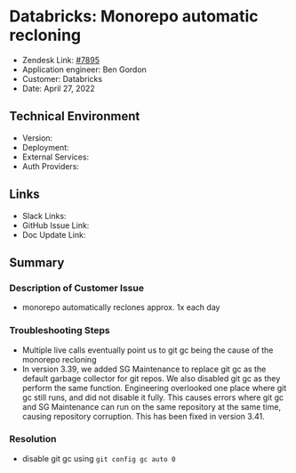 
# Databricks: Monorepo automatic recloning <!-- Ticket Title  Hint: include keywords to make it searchable -->

- Zendesk Link: [#7895](https://sourcegraph.zendesk.com/agent/tickets/7895)
- Application engineer: Ben Gordon
- Customer: Databricks <!-- Redact if this contains personally identifying information -->
- Date: April 27, 2022

<!-- Data populated from integration, speak to Ben Gordon or Michael Bali if not working -->
<!-- During Internal team trial, fill missing data manually (we are waiting for all data to sync) -->

## Technical Environment
- Version: ​
- Deployment:
- External Services:
- Auth Providers:


## Links
<!-- Data for application engineer manual entry -->
- Slack Links:
- GitHub Issue Link:
- Doc Update Link:

## Summary
### Description of Customer Issue
- monorepo automatically reclones approx. 1x each day
### Troubleshooting Steps
- Multiple live calls eventually point us to git gc being the cause of the monorepo recloning
- In version 3.39, we added SG Maintenance to replace git gc as the default garbage collector for git repos.  We also disabled git gc as they perform the same function.  Engineering overlooked one place where git gc still runs, and did not disable it fully.  This causes errors where git gc and SG Maintenance can run on the same repository at the same time, causing repository corruption.  This has been fixed in version 3.41.
### Resolution
- disable git gc using `git config gc auto 0`

<!-- Once complete, upload a copy to https://github.com/sourcegraph/support-tools-internal/tree/main/resolved-tickets as a .md file -->
<!-- Name the file 7895.md -->
